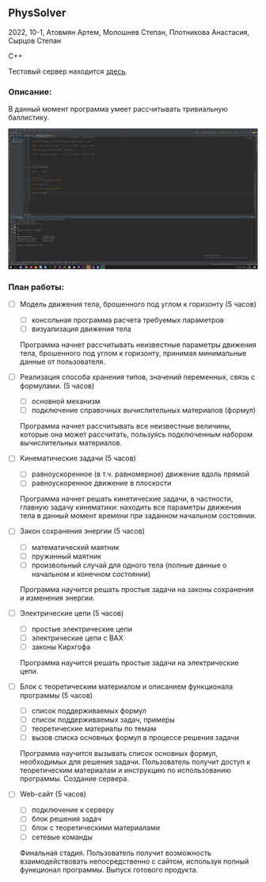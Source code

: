 ## PhysSolver

2022, 10-1, Атовмян Артем, Молошнев Степан, Плотникова Анастасия, Сырцов Степан

C++

Тестовый сервер находится [здесь](https://r2d.buran.center/).

### Описание:

В данный момент программа умеет рассчитывать тривиальную баллистику.

![workingprogramm](/workingprogramm1)

### План работы:
      
- [ ] Модель движения тела, брошенного под углом к горизонту (5 часов)
    - [ ] консольная программа расчета требуемых параметров
    - [ ] визуализация движения тела
    
  Программа начнет рассчитывать неизвестные параметры движения тела, брошенного под углом к горизонту, принимая минимальные данные от пользователя.
  
- [ ] Реализация способа хранения типов, значений переменных, связь с формулами. (5 часов)
    + [ ] основной механизм
    + [ ] подключение справочных вычислительных материалов (формул)
    
  Программа начнет рассчитывать все неизвестные величины, которые она может рассчитать, пользуясь подключенным набором вычислительных материалов.
  
- [ ] Кинематические задачи (5 часов)
    + [ ] равноускоренное (в т.ч. равномерное) движение вдоль прямой
    + [ ] равноускоренное движение в плоскости
    
  Программа начнет решать кинетические задачи, в частности, главную задачу кинематики: находить все параметры движения тела в данный момент времени при заданном начальном состоянии.

- [ ] Закон сохранения энергии (5 часов)
    + [ ] математический маятник
    + [ ] пружинный маятник
    + [ ] произвольный случай для одного тела (полные данные о начальном и конечном состоянии)

  Программа научится решать простые задачи на законы сохранения и изменения энергии.
  
- [ ] Электрические цепи (5 часов)
    + [ ] простые электрические цепи
    + [ ] электрические цепи с ВАХ
    + [ ] законы Кирхгофа

  Программа научится решать простые задачи на электрические цепи.
  
- [ ] Блок с теоретическим материалом и описанием функционала программы (5 часов)
    + [ ] список поддерживаемых формул
    + [ ] список поддерживаемых задач, примеры
    + [ ] теоретические материалы по темам
    + [ ] вызов списка основных формул в процессе решения задачи
    
  Программа научится вызывать список основных формул, необходимых для решения задачи. Пользователь получит доступ к теоретическим материалам и инструкцию по использованию программы.
  Создание сервера.
  
- [ ] Web-сайт (5 часов)
    + [ ] подключение к серверу
    + [ ] блок решения задач
    + [ ] блок с теоретическими материалами
    + [ ] cетевые команды 
    
  Финальная стадия. Пользователь получит возможность взаимодействовать непосредственно с сайтом, используя полный функционал программы. Выпуск готового продукта.
